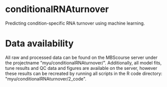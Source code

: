 # conditionalRNAturnover
Predicting condition-specific RNA turnover using machine learning.

# Data availability
All raw and processed data can be found on the MBScourse server under the projectname "myu/conditionalRNAturnover/".  Additionally, all model fits, tune results and QC data and figures are available on the server, however these results can be recreated by running all scripts in the R code directory: "myu/conditionalRNAturnover/2_code".
